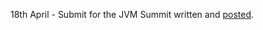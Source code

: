 18th April - Submit for the JVM Summit written and [posted](https://www.regonline.com/register/confirmation.aspx?cmpreg=1&EventId=1832741&RegisterId=xnjyYN8dhryOdjdU20kB8g==&AttendeeId=lIpbdUoMY1ZvyZd+on0C+A==).
